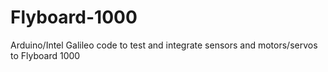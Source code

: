 # Flyboard-1000
Arduino/Intel Galileo code to test and integrate sensors and motors/servos to Flyboard 1000
